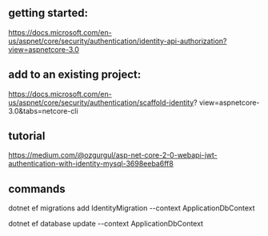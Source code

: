 ## getting started:

https://docs.microsoft.com/en-us/aspnet/core/security/authentication/identity-api-authorization?view=aspnetcore-3.0

## add to an existing project:

https://docs.microsoft.com/en-us/aspnet/core/security/authentication/scaffold-identity?
view=aspnetcore-3.0&tabs=netcore-cli

## tutorial

https://medium.com/@ozgurgul/asp-net-core-2-0-webapi-jwt-authentication-with-identity-mysql-3698eeba6ff8

## commands

dotnet ef migrations add IdentityMigration --context ApplicationDbContext

dotnet ef database update --context ApplicationDbContext
